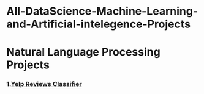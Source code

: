 # All-DataScience-Machine-Learning-and-Artificial-intelegence-Projects





# Natural Language Processing Projects

   ### 1.[Yelp Reviews Classifier](https://github.com/Zeeshanahmad4/NLP-Yelp-Reviews-Classifier)



